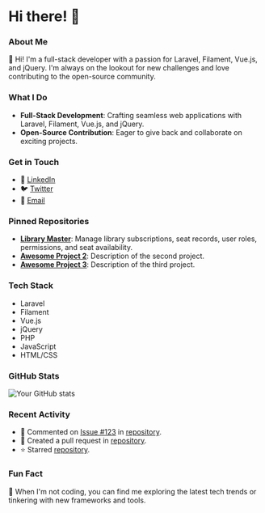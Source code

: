 # Hi there! 👋

### About Me
👋 Hi! I'm a full-stack developer with a passion for Laravel, Filament, Vue.js, and jQuery. I'm always on the lookout for new challenges and love contributing to the open-source community.

### What I Do
- **Full-Stack Development**: Crafting seamless web applications with Laravel, Filament, Vue.js, and jQuery.
- **Open-Source Contribution**: Eager to give back and collaborate on exciting projects.

### Get in Touch
- 💼 [LinkedIn](https://www.linkedin.com/in/yourprofile)
- 🐦 [Twitter](https://twitter.com/yourprofile)
- 📧 [Email](mailto:your.email@example.com)

### Pinned Repositories
- [**Library Master**](https://github.com/yourusername/library-master): Manage library subscriptions, seat records, user roles, permissions, and seat availability.
- [**Awesome Project 2**](https://github.com/yourusername/awesome-project-2): Description of the second project.
- [**Awesome Project 3**](https://github.com/yourusername/awesome-project-3): Description of the third project.

### Tech Stack
- Laravel
- Filament
- Vue.js
- jQuery
- PHP
- JavaScript
- HTML/CSS

### GitHub Stats
![Your GitHub stats](https://github-readme-stats.vercel.app/api?username=yourusername&show_icons=true&theme=radical)

### Recent Activity
- 💬 Commented on [Issue #123](https://github.com/repository/issues/123) in [repository](https://github.com/repository).
- 🎉 Created a pull request in [repository](https://github.com/repository).
- ⭐️ Starred [repository](https://github.com/repository).

### Fun Fact
🚀 When I'm not coding, you can find me exploring the latest tech trends or tinkering with new frameworks and tools.
